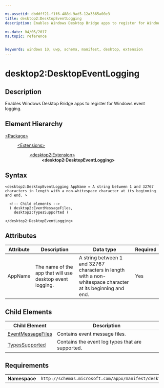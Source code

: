 ```yaml
---

ms.assetid: dbddff21-f1f6-488d-9ad5-12a3365a00e3
title: desktop2:DesktopEventLogging
description: Enables Windows Desktop Bridge apps to register for Windows event logging.

ms.date: 04/05/2017
ms.topic: reference


keywords: windows 10, uwp, schema, manifest, desktop, extension 
---
```


# desktop2:DesktopEventLogging

## Description
Enables Windows Desktop Bridge apps to register for Windows event logging.

## Element Hierarchy
<dl>
<dt><a href="element-package.md">&lt;Package&gt;</a></dt>
<dd>
<dl>
<dt><a href="element-extensions.md">&lt;Extensions&gt;</a></dt>
<dd>
<dl>
<dt><a href="element-desktop2-package-extension.md">&lt;desktop2:Extension&gt;</a></dt>
<dd><b>&lt;desktop2:DesktopEventLogging&gt;</b></dd>
</dl>
</dd>
</dl>
</dd>
</dl>

## Syntax
```syntax
<desktop2:DesktopEventLogging AppName = A string between 1 and 32767 characters in length with a non-whitespace character at its beginning and end. >

  <!-- Child elements -->
  ( desktop2:EventMessageFiles,
    desktop2:TypesSupported )

</desktop2:DesktopEventLogging>
```

## Attributes
| Attribute | Description | Data type | Required |
|-----------|-------------|-----------|----------|
| AppName | The name of the app that will use desktop event logging. | A string between 1 and 32767 characters in length with a non-whitespace character at its beginning and end. | Yes |

## Child Elements
| Child Element | Description |
|---------------|-------------|
| [EventMessageFiles](element-desktop2-eventmessagefiles.md) | Contains event message files. |
| [TypesSupported](element-desktop2-typessupported.md) | Contains the event log types that are supported. |

## Requirements

|               |                                                             |
|---------------|-------------------------------------------------------------|
| **Namespace** | `http://schemas.microsoft.com/appx/manifest/desktop/windows10/2` |